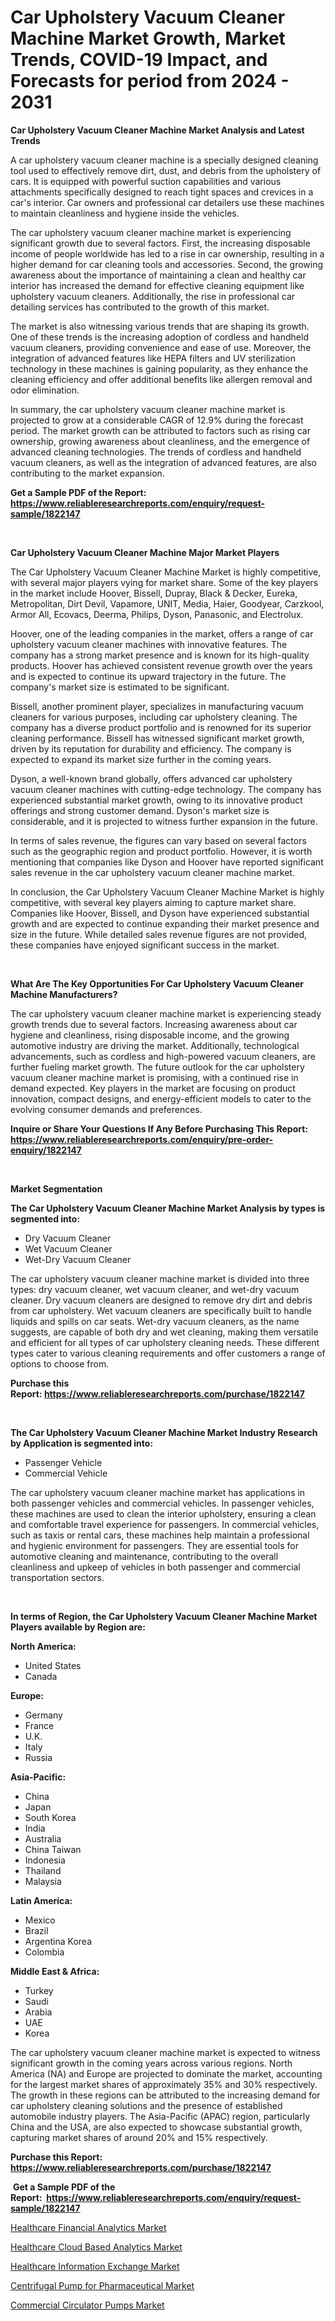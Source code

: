 <p><h1>Car Upholstery Vacuum Cleaner Machine Market Growth, Market Trends, COVID-19 Impact, and Forecasts for period from 2024 - 2031</h1></p><p><strong>Car Upholstery Vacuum Cleaner Machine Market Analysis and Latest Trends</strong></p>
<p><p>A car upholstery vacuum cleaner machine is a specially designed cleaning tool used to effectively remove dirt, dust, and debris from the upholstery of cars. It is equipped with powerful suction capabilities and various attachments specifically designed to reach tight spaces and crevices in a car's interior. Car owners and professional car detailers use these machines to maintain cleanliness and hygiene inside the vehicles.</p><p>The car upholstery vacuum cleaner machine market is experiencing significant growth due to several factors. First, the increasing disposable income of people worldwide has led to a rise in car ownership, resulting in a higher demand for car cleaning tools and accessories. Second, the growing awareness about the importance of maintaining a clean and healthy car interior has increased the demand for effective cleaning equipment like upholstery vacuum cleaners. Additionally, the rise in professional car detailing services has contributed to the growth of this market.</p><p>The market is also witnessing various trends that are shaping its growth. One of these trends is the increasing adoption of cordless and handheld vacuum cleaners, providing convenience and ease of use. Moreover, the integration of advanced features like HEPA filters and UV sterilization technology in these machines is gaining popularity, as they enhance the cleaning efficiency and offer additional benefits like allergen removal and odor elimination.</p><p>In summary, the car upholstery vacuum cleaner machine market is projected to grow at a considerable CAGR of 12.9% during the forecast period. The market growth can be attributed to factors such as rising car ownership, growing awareness about cleanliness, and the emergence of advanced cleaning technologies. The trends of cordless and handheld vacuum cleaners, as well as the integration of advanced features, are also contributing to the market expansion.</p></p>
<p><strong>Get a Sample PDF of the Report:&nbsp; <a href="https://www.reliableresearchreports.com/enquiry/request-sample/1822147">https://www.reliableresearchreports.com/enquiry/request-sample/1822147</a></strong></p>
<p>&nbsp;</p>
<p><strong>Car Upholstery Vacuum Cleaner Machine Major Market Players</strong></p>
<p><p>The Car Upholstery Vacuum Cleaner Machine Market is highly competitive, with several major players vying for market share. Some of the key players in the market include Hoover, Bissell, Dupray, Black & Decker, Eureka, Metropolitan, Dirt Devil, Vapamore, UNIT, Media, Haier, Goodyear, Carzkool, Armor All, Ecovacs, Deerma, Philips, Dyson, Panasonic, and Electrolux.</p><p>Hoover, one of the leading companies in the market, offers a range of car upholstery vacuum cleaner machines with innovative features. The company has a strong market presence and is known for its high-quality products. Hoover has achieved consistent revenue growth over the years and is expected to continue its upward trajectory in the future. The company's market size is estimated to be significant.</p><p>Bissell, another prominent player, specializes in manufacturing vacuum cleaners for various purposes, including car upholstery cleaning. The company has a diverse product portfolio and is renowned for its superior cleaning performance. Bissell has witnessed significant market growth, driven by its reputation for durability and efficiency. The company is expected to expand its market size further in the coming years.</p><p>Dyson, a well-known brand globally, offers advanced car upholstery vacuum cleaner machines with cutting-edge technology. The company has experienced substantial market growth, owing to its innovative product offerings and strong customer demand. Dyson's market size is considerable, and it is projected to witness further expansion in the future.</p><p>In terms of sales revenue, the figures can vary based on several factors such as the geographic region and product portfolio. However, it is worth mentioning that companies like Dyson and Hoover have reported significant sales revenue in the car upholstery vacuum cleaner machine market.</p><p>In conclusion, the Car Upholstery Vacuum Cleaner Machine Market is highly competitive, with several key players aiming to capture market share. Companies like Hoover, Bissell, and Dyson have experienced substantial growth and are expected to continue expanding their market presence and size in the future. While detailed sales revenue figures are not provided, these companies have enjoyed significant success in the market.</p></p>
<p>&nbsp;</p>
<p><strong>What Are The Key Opportunities For Car Upholstery Vacuum Cleaner Machine Manufacturers?</strong></p>
<p><p>The car upholstery vacuum cleaner machine market is experiencing steady growth trends due to several factors. Increasing awareness about car hygiene and cleanliness, rising disposable income, and the growing automotive industry are driving the market. Additionally, technological advancements, such as cordless and high-powered vacuum cleaners, are further fueling market growth. The future outlook for the car upholstery vacuum cleaner machine market is promising, with a continued rise in demand expected. Key players in the market are focusing on product innovation, compact designs, and energy-efficient models to cater to the evolving consumer demands and preferences.</p></p>
<p><strong>Inquire or Share Your Questions If Any Before Purchasing This Report: <a href="https://www.reliableresearchreports.com/enquiry/pre-order-enquiry/1822147">https://www.reliableresearchreports.com/enquiry/pre-order-enquiry/1822147</a></strong></p>
<p>&nbsp;</p>
<p><strong>Market Segmentation</strong></p>
<p><strong>The Car Upholstery Vacuum Cleaner Machine Market Analysis by types is segmented into:</strong></p>
<p><ul><li>Dry Vacuum Cleaner</li><li>Wet Vacuum Cleaner</li><li>Wet-Dry Vacuum Cleaner</li></ul></p>
<p><p>The car upholstery vacuum cleaner machine market is divided into three types: dry vacuum cleaner, wet vacuum cleaner, and wet-dry vacuum cleaner. Dry vacuum cleaners are designed to remove dry dirt and debris from car upholstery. Wet vacuum cleaners are specifically built to handle liquids and spills on car seats. Wet-dry vacuum cleaners, as the name suggests, are capable of both dry and wet cleaning, making them versatile and efficient for all types of car upholstery cleaning needs. These different types cater to various cleaning requirements and offer customers a range of options to choose from.</p></p>
<p><strong>Purchase this Report:&nbsp;<a href="https://www.reliableresearchreports.com/purchase/1822147">https://www.reliableresearchreports.com/purchase/1822147</a></strong></p>
<p>&nbsp;</p>
<p><strong>The Car Upholstery Vacuum Cleaner Machine Market Industry Research by Application is segmented into:</strong></p>
<p><ul><li>Passenger Vehicle</li><li>Commercial Vehicle</li></ul></p>
<p><p>The car upholstery vacuum cleaner machine market has applications in both passenger vehicles and commercial vehicles. In passenger vehicles, these machines are used to clean the interior upholstery, ensuring a clean and comfortable travel experience for passengers. In commercial vehicles, such as taxis or rental cars, these machines help maintain a professional and hygienic environment for passengers. They are essential tools for automotive cleaning and maintenance, contributing to the overall cleanliness and upkeep of vehicles in both passenger and commercial transportation sectors.</p></p>
<p>&nbsp;</p>
<p><strong>In terms of Region, the Car Upholstery Vacuum Cleaner Machine Market Players available by Region are:</strong></p>
<p>
    <p> <strong> North America: </strong>
        <ul>
            <li>United States</li>
            <li>Canada</li>
        </ul>
        </p> 
    <p> <strong> Europe: </strong>
        <ul>
            <li>Germany</li>
            <li>France</li>
            <li>U.K.</li>
            <li>Italy</li>
            <li>Russia</li>
        </ul>
        </p> 
    <p> <strong> Asia-Pacific: </strong>
        <ul>
            <li>China</li>
            <li>Japan</li>
            <li>South Korea</li>
            <li>India</li>
            <li>Australia</li>
            <li>China Taiwan</li>
            <li>Indonesia</li>
            <li>Thailand</li>
            <li>Malaysia</li>
        </ul>
        </p> 
    <p> <strong> Latin America: </strong>
        <ul>
            <li>Mexico</li>
            <li>Brazil</li>
            <li>Argentina Korea</li>
            <li>Colombia</li>
        </ul>
        </p> 
    <p> <strong> Middle East & Africa: </strong>
        <ul>
            <li>Turkey</li>
            <li>Saudi</li>
            <li>Arabia</li>
            <li>UAE</li>
            <li>Korea</li>
        </ul>
    </p>
    </p>
<p><p>The car upholstery vacuum cleaner machine market is expected to witness significant growth in the coming years across various regions. North America (NA) and Europe are projected to dominate the market, accounting for the largest market shares of approximately 35% and 30% respectively. The growth in these regions can be attributed to the increasing demand for car upholstery cleaning solutions and the presence of established automobile industry players. The Asia-Pacific (APAC) region, particularly China and the USA, are also expected to showcase substantial growth, capturing market shares of around 20% and 15% respectively.</p></p>
<p><strong>Purchase this Report: <a href="https://www.reliableresearchreports.com/purchase/1822147">https://www.reliableresearchreports.com/purchase/1822147</a></strong></p>
<p>&nbsp;<strong>Get a Sample PDF of the Report:&nbsp;&nbsp;<a href="https://www.reliableresearchreports.com/enquiry/request-sample/1822147">https://www.reliableresearchreports.com/enquiry/request-sample/1822147</a></strong></p>
<p><strong></strong></p>
<p><p><a href="https://medium.com/@walterstanley64/healthcare-financial-analytics-market-analysis-and-sze-forecasted-for-period-from-2023-to-2030-bc8dcb880996">Healthcare Financial Analytics Market</a></p><p><a href="https://medium.com/@walterstanley64/healthcare-cloud-based-analytics-market-trends-forecast-and-competitive-analysis-to-2030-96c8c36480d8">Healthcare Cloud Based Analytics Market</a></p><p><a href="https://medium.com/@walterstanley64/healthcare-information-exchange-market-size-and-market-trends-complete-industry-overview-2023-to-fc6acbe779ae">Healthcare Information Exchange Market</a></p><p><a href="https://github.com/changoleonlaverguenzanoexiste/Market-Research-Report-List-1/blob/main/centrifugal-pump-for-pharmaceutical-market.md">Centrifugal Pump for Pharmaceutical Market</a></p><p><a href="https://github.com/mharielmesa/Market-Research-Report-List-1/blob/main/commercial-circulator-pumps-market.md">Commercial Circulator Pumps Market</a></p></p>